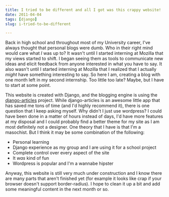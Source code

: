 ```yaml
---
title: I tried to be different and all I got was this crappy website!
date: 2011-04-04
tags: [django]
slug: i-tried-to-be-different

---
```


Back in high school and throughout most of my University career, I've always thought that personal blogs were dumb. Who in their right mind would care what *I* was up to?
It wasn't until I started interning at Mozilla that my views started to shift. I began seeing them as tools to communicate new ideas and elicit feedback from anyone
interested in what you have to say. It also wasn't until I started interning at Mozilla that I realized that I actually *might* have something interesting to say.
So here I am, creating a blog with one month left in my second internship. Too little too late? Maybe, but I have to start at some point.

<!--more-->

This website is created with Django, and the blogging engine is using the [django-articles][1] project.
While django-articles is an awesome little app that has saved me tons of time (and I'd highly recommend it), there is one question that I keep asking myself.
Why didn't I just use wordpress? I could have been done in a matter of hours instead of days, I'd have more features at my disposal and I could probably
find a better theme for my site as I am most definitely not a designer. One theory that I have is that I'm a masochist. But I think it may be some combination of the
following:

* Personal learning
* Django experience as my group and I are using it for a school project
* Complete control over every aspect of the site
* It *was* kind of fun
* Wordpress is popular and I'm a wannabe hipster

Anyway, this website is still very much under construction and I know there are many parts that aren't finished yet
(for example it looks like crap if your browser doesn't support border-radius). I hope to clean it up a bit and add some meaningful content in the next month or so.

[1]: https://github.com/codekoala/django-articles
